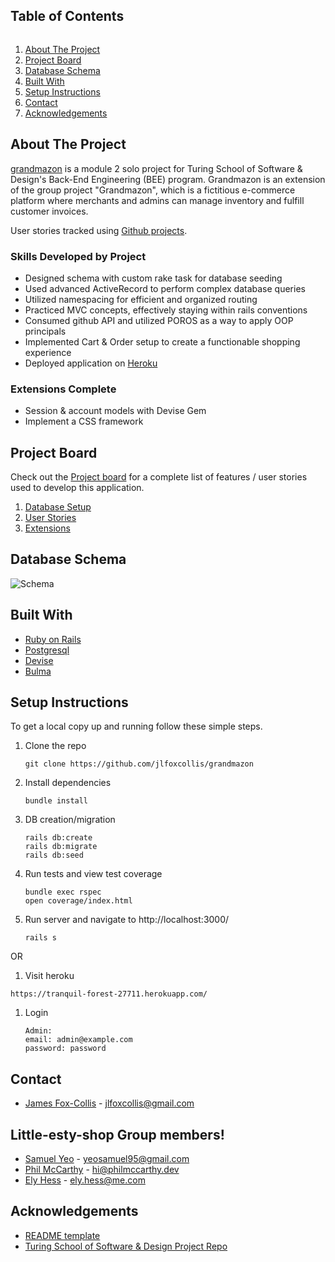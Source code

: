<!--
*** Thanks for checking out the Best-README-Template. If you have a suggestion
*** that would make this better, please fork the repo and create a pull request
*** or simply open an issue with the tag "enhancement".
*** Thanks again! Now go create something AMAZING! :D
***
***
***
*** To avoid retyping too much info. Do a search and replace for the following:
*** github_username, repo_name, twitter_handle, email, project_title, project_description
-->



<!-- PROJECT SHIELDS -->
<!--
*** I'm using markdown "reference style" links for readability.
*** Reference links are enclosed in brackets [ ] instead of parentheses ( ).
*** See the bottom of this document for the declaration of the reference variables
*** for contributors-url, forks-url, etc. This is an optional, concise syntax you may use.
*** https://www.markdownguide.org/basic-syntax/#reference-style-links
-->


<!-- TABLE OF CONTENTS -->
<summary><h2 style="display: inline-block">Table of Contents</h2></summary>
<ol>
  <li><a href="#about-the-project">About The Project</a>
  <li><a href="#project-board">Project Board</a></li>
  <li><a href="#database-schema">Database Schema</a></li>
  <li><a href="#built-with">Built With</a>
  <li><a href="#setup-instructions">Setup Instructions</a></li>
  <li><a href="#contact">Contact</a></li>
  <li><a href="#acknowledgements">Acknowledgements</a></li>
</ol>

<!-- ABOUT THE PROJECT -->
## About The Project

[grandmazon](https://tranquil-forest-27711.herokuapp.com/) is a module 2 solo project for Turing School of Software & Design's Back-End Engineering (BEE) program. Grandmazon is an extension of the group project "Grandmazon", which is a fictitious e-commerce platform where merchants and admins can manage inventory and fulfill customer invoices.


User stories tracked using [Github projects](https://github.com/jlfoxcollis/grandmazon/projects/1).

### Skills Developed by Project
* Designed schema with custom rake task for database seeding
* Used advanced ActiveRecord to perform complex database queries
* Utilized namespacing for efficient and organized routing  
* Practiced MVC concepts, effectively staying within rails conventions
* Consumed github API and utilized POROS as a way to apply OOP principals
* Implemented Cart & Order setup to create a functionable shopping experience
* Deployed application on [Heroku](https://tranquil-forest-27711.herokuapp.com/)

### Extensions Complete
* Session & account models with Devise Gem
* Implement a CSS framework

<!-- PROJECT BOARD -->
## Project Board
Check out the [Project board](https://github.com/jlfoxcollis/grandmazon/projects/13) for a complete list of features / user stories used to develop this application.

1. [Database Setup](./doc/db_setup.md)
1. [User Stories](./doc/user_stories.md)
1. [Extensions](./doc/extensions.md)

<!-- DATABBASE SCHEMA -->
## Database Schema

![Schema](https://github.com/jlfoxcollis/grandmazon/blob/main/grandmazon-schema.png)

<!-- BUILT WITH -->
## Built With

* [Ruby on Rails](https://rubyonrails.org/)
* [Postgresql](https://www.postgresql.org/)
* [Devise](https://github.com/heartcombo/devise)
* [Bulma](https://bulma.io/)

<!-- SETUP INSTRUCTIONS -->
## Setup Instructions
To get a local copy up and running follow these simple steps.

1. Clone the repo
   ```
   git clone https://github.com/jlfoxcollis/grandmazon
   ```
2. Install dependencies
   ```
   bundle install
   ```
3. DB creation/migration
   ```
   rails db:create
   rails db:migrate
   rails db:seed
   ```
3. Run tests and view test coverage
   ```
   bundle exec rspec
   open coverage/index.html
   ```
4. Run server and navigate to http://localhost:3000/
   ```
   rails s
   ```

OR

1. Visit heroku
  ```
  https://tranquil-forest-27711.herokuapp.com/
  ```

1. Login
   ```
   Admin:
   email: admin@example.com
   password: password

   ```


<!-- CONTACT -->
## Contact

* [James Fox-Collis](https://github.com/jlfoxcollis) - jlfoxcollis@gmail.com

## Little-esty-shop Group members!

* [Samuel Yeo](https://github.com/SK-Sam) - yeosamuel95@gmail.com
* [Phil McCarthy](https://github.com/philmccarthy) - hi@philmccarthy.dev
* [Ely Hess](https://github.com/elyhess) - ely.hess@me.com



<!-- ACKNOWLEDGEMENTS -->
## Acknowledgements

* [README template](https://github.com/othneildrew/Best-README-Template)
* [Turing School of Software & Design Project Repo](https://github.com/turingschool-examples/little-esty-shop)
